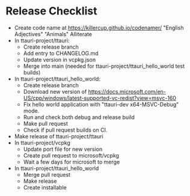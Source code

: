 Release Checklist
=================

 * Create code name at <https://killercup.github.io/codenamer/> "English Adjectives" "Animals" Alliterate
 * In ttauri-project/ttauri:
   - Create release branch
   - Add entry to CHANGELOG.md 
   - Update version in vcpkg.json
   - Merge into main (needed for ttauri-project/ttauri\_hello\_world test builds)
 * In ttauri-project/ttauri\_hello\_world:
   - Create release branch
   - Download new version of <https://docs.microsoft.com/en-US/cpp/windows/latest-supported-vc-redist?view=msvc-160>
   - Fix hello world application with "ttauri-dev x64-MSVC-Debug" mode.
   - Run and check both debug and release build
   - Make pull request
   - Check if pull request builds on CI.
 * Make release of ttauri-project/ttauri
 * In ttauri-project/vcpkg
   - Update port file for new version
   - Create pull request to microsoft/vcpkg
   - Wait a few days for microsoft to merge
 * In ttauri-project/ttauri\_hello\_world
   - Merge pull request
   - Make release
   - Create installable


